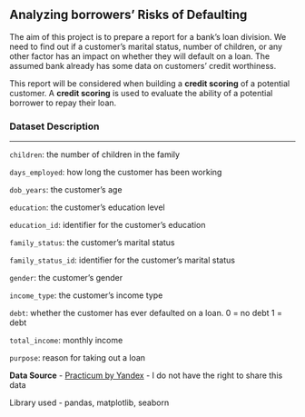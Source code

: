 ## Analyzing borrowers’ Risks of Defaulting

The aim of this project is to prepare a report for a bank’s loan division. We need to find out if a customer’s marital status, number of children, or any other
factor has an impact on whether they will default on a loan. The assumed bank already has some data on customers’ credit worthiness.

This report will be considered when building a **credit scoring** of a potential customer. A **credit scoring** is used to evaluate the ability of a potential 
borrower to repay their loan.

### Dataset Description
---
`children`: the number of children in the family

`days_employed`: how long the customer has been working

`dob_years`: the customer’s age

`education`: the customer’s education level

`education_id`: identifier for the customer’s education

`family_status`: the customer’s marital status

`family_status_id`: identifier for the customer’s marital status

`gender`: the customer’s gender

`income_type`: the customer’s income type

`debt`: whether the customer has ever defaulted on a loan. 0 = no debt 1 = debt

`total_income`: monthly income

`purpose`: reason for taking out a loan

**Data Source** - [Practicum by Yandex](https://www.practicum100.com/) - I do not have the right to share this data

Library used - pandas, matplotlib, seaborn

